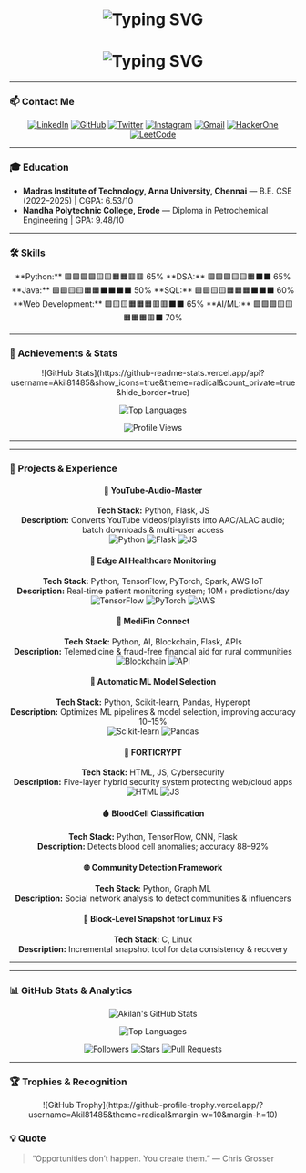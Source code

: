 

<!-- ==================== HEADER ==================== -->
<h1 align="center">
  <img src="https://readme-typing-svg.demolab.com?font=Fira+Code&size=42&pause=1000&color=00ffcc,ff69b4,ff4500,1E90FF,32CD32&center=true&vCenter=true&width=800&lines=👋+Hello,+I'm+Akilan+K;%F0%9F%9A%80+Aspiring+Cloud+%26+AI/ML+Engineer;%F0%9F%94%90+Cybersecurity+Enthusiast;%F0%9F%92%BB+Full-Stack+Developer" alt="Typing SVG" />
</h1>
<!-- ==================== HEADER ==================== -->
<h1 align="center">
  <img src="https://readme-typing-svg.demolab.com?font=Fira+Code&size=28&pause=1000&color=00ffcc,ff69b4,ff4500&center=true&vCenter=true&width=700&lines=%F0%9F%91%8B+Hello,+I'm+Akilan+K;%F0%9F%9A%80+Aspiring+Cloud+%26+AI/ML+Engineer;%F0%9F%94%90+Cybersecurity+Enthusiast;%F0%9F%92%BB+Full-Stack+Developer" alt="Typing SVG" />
</h1>

---
### 📫 Contact Me
<div align="center">

[![LinkedIn](https://img.shields.io/badge/-LinkedIn-0A66C2?style=flat-square&logo=linkedin&logoColor=white&link=https://www.linkedin.com/in/akilanofficial/)](https://www.linkedin.com/in/akilanofficial/) 
[![GitHub](https://img.shields.io/badge/-GitHub-181717?style=flat-square&logo=github&logoColor=white&link=https://github.com/Akil81485)](https://github.com/Akil81485) 
[![Twitter](https://img.shields.io/badge/-Twitter-1DA1F2?style=flat-square&logo=twitter&logoColor=white&link=https://twitter.com/akilan_cx)](https://twitter.com/akilan_cx) 
[![Instagram](https://img.shields.io/badge/-Instagram-E4405F?style=flat-square&logo=instagram&logoColor=white&link=https://www.instagram.com/akilan_cx/)](https://www.instagram.com/akilan_cx/) 
[![Gmail](https://img.shields.io/badge/-Gmail-D14836?style=flat-square&logo=gmail&logoColor=white&link=mailto:akilan.3.official@gmail.com)](mailto:akilan.3.official@gmail.com) 
[![HackerOne](https://img.shields.io/badge/-HackerOne-000000?style=flat-square&logo=hackerone&logoColor=white&link=https://hackerone.com/akilan_cx)](https://hackerone.com/akilan_cx) 
[![LeetCode](https://img.shields.io/badge/-LeetCode-FFA116?style=flat-square&logo=leetcode&logoColor=white&link=https://leetcode.com/u/8i9ywAKU5Y/)](https://leetcode.com/u/8i9ywAKU5Y/)

</div>

---

### 🎓 Education
- **Madras Institute of Technology, Anna University, Chennai** — B.E. CSE (2022–2025) | CGPA: 6.53/10  
- **Nandha Polytechnic College, Erode** — Diploma in Petrochemical Engineering | GPA: 9.48/10  

---

### 🛠️ Skills

<div align="center">
**Python:** 🟩🟩🟩🟩🟨🟨🟧🟧🟥🟥 65%  
**DSA:** 🟩🟩🟩🟨🟨🟧⬛⬛ 65%  
**Java:** 🟩🟩🟨🟨🟧🟧⬛⬛⬛⬛ 50%  
**SQL:** 🟩🟩🟨🟨🟧🟧🟧⬛⬛⬛ 60%  
**Web Development:** 🟩🟨🟨🟧🟧🟧🟥🟥⬛⬛ 65%  
**AI/ML:** 🟩🟩🟩🟨🟨🟧🟧🟧🟥⬛ 70%
</div>

---

### 🌟 Achievements & Stats

<div align="center">
![GitHub Stats](https://github-readme-stats.vercel.app/api?username=Akil81485&show_icons=true&theme=radical&count_private=true&hide_border=true)  

![Top Languages](https://github-readme-stats.vercel.app/api/top-langs/?username=Akil81485&layout=compact&theme=radical&hide_border=true)  

![Profile Views](https://komarev.com/ghpvc/?username=Akil81485&style=for-the-badge&color=blueviolet)  
</div>

---

---

### 🚀 Projects & Experience

<div align="center">

#### 🎵 YouTube-Audio-Master
**Tech Stack:** Python, Flask, JS  
**Description:** Converts YouTube videos/playlists into AAC/ALAC audio; batch downloads & multi-user access  
![Python](https://img.shields.io/badge/Python-3776AB?style=for-the-badge&logo=python&logoColor=white) ![Flask](https://img.shields.io/badge/Flask-000000?style=for-the-badge&logo=flask&logoColor=white) ![JS](https://img.shields.io/badge/JavaScript-F7DF1E?style=for-the-badge&logo=javascript&logoColor=black)

#### 🏥 Edge AI Healthcare Monitoring
**Tech Stack:** Python, TensorFlow, PyTorch, Spark, AWS IoT  
**Description:** Real-time patient monitoring system; 10M+ predictions/day  
![TensorFlow](https://img.shields.io/badge/TensorFlow-FF6F00?style=for-the-badge&logo=tensorflow&logoColor=white) ![PyTorch](https://img.shields.io/badge/PyTorch-EE4C2C?style=for-the-badge&logo=pytorch&logoColor=white) ![AWS](https://img.shields.io/badge/AWS-232F3E?style=for-the-badge&logo=amazon-aws&logoColor=white)

#### 💊 MediFin Connect
**Tech Stack:** Python, AI, Blockchain, Flask, APIs  
**Description:** Telemedicine & fraud-free financial aid for rural communities  
![Blockchain](https://img.shields.io/badge/Blockchain-000000?style=for-the-badge&logo=blockchain&logoColor=white) ![API](https://img.shields.io/badge/API-0078D7?style=for-the-badge&logo=swagger&logoColor=white)

#### 🤖 Automatic ML Model Selection
**Tech Stack:** Python, Scikit-learn, Pandas, Hyperopt  
**Description:** Optimizes ML pipelines & model selection, improving accuracy 10–15%  
![Scikit-learn](https://img.shields.io/badge/Scikit--learn-F7931E?style=for-the-badge&logo=scikit-learn&logoColor=white) ![Pandas](https://img.shields.io/badge/Pandas-150458?style=for-the-badge&logo=pandas&logoColor=white)

#### 🔐 FORTICRYPT
**Tech Stack:** HTML, JS, Cybersecurity  
**Description:** Five-layer hybrid security system protecting web/cloud apps  
![HTML](https://img.shields.io/badge/HTML-E34F26?style=for-the-badge&logo=html5&logoColor=white) ![JS](https://img.shields.io/badge/JavaScript-F7DF1E?style=for-the-badge&logo=javascript&logoColor=black)

#### 🩸 BloodCell Classification
**Tech Stack:** Python, TensorFlow, CNN, Flask  
**Description:** Detects blood cell anomalies; accuracy 88–92%  

#### 🌐 Community Detection Framework
**Tech Stack:** Python, Graph ML  
**Description:** Social network analysis to detect communities & influencers  

#### 💾 Block-Level Snapshot for Linux FS
**Tech Stack:** C, Linux  
**Description:** Incremental snapshot tool for data consistency & recovery  

</div>

---
---

### 📊 GitHub Stats & Analytics
<div align="center">

<!-- GitHub Stats Card with icons -->
![Akilan's GitHub Stats](https://github-readme-stats.vercel.app/api?username=Akil81485&show_icons=true&theme=radical&count_private=true&hide_border=false)

<!-- Top Languages -->
![Top Languages](https://github-readme-stats.vercel.app/api/top-langs/?username=Akil81485&layout=compact&theme=radical&hide_border=false)

<!-- Followers, Stars, PRs, etc. as separate shields -->
[![Followers](https://img.shields.io/github/followers/Akil81485?label=Followers&style=for-the-badge&color=blueviolet)](https://github.com/Akil81485?tab=followers)
[![Stars](https://img.shields.io/github/stars/Akil81485?label=Stars&style=for-the-badge&color=yellowgreen)](https://github.com/Akil81485?tab=stars)
[![Pull Requests](https://img.shields.io/github/issues-pr/Akil81485?label=Open+PRs&style=for-the-badge&color=orange)](https://github.com/Akil81485/pulls)

</div>

---

### 🏆 Trophies & Recognition
<div align="center">
![GitHub Trophy](https://github-profile-trophy.vercel.app/?username=Akil81485&theme=radical&margin-w=10&margin-h=10)
</div>


### 💡 Quote
> “Opportunities don’t happen. You create them.” — Chris Grosser
